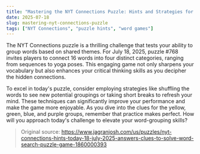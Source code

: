 ```yaml
---
title: "Mastering the NYT Connections Puzzle: Hints and Strategies for July 18, 2025"
date: 2025-07-18
slug: mastering-nyt-connections-puzzle
tags: ["NYT Connections", "puzzle hints", "word games"]
---
```


The NYT Connections puzzle is a thrilling challenge that tests your ability to group words based on shared themes. For July 18, 2025, puzzle #768 invites players to connect 16 words into four distinct categories, ranging from sequences to yoga poses. This engaging game not only sharpens your vocabulary but also enhances your critical thinking skills as you decipher the hidden connections.

To excel in today's puzzle, consider employing strategies like shuffling the words to see new potential groupings or taking short breaks to refresh your mind. These techniques can significantly improve your performance and make the game more enjoyable. As you dive into the clues for the yellow, green, blue, and purple groups, remember that practice makes perfect. How will you approach today's challenge to elevate your word-grouping skills?
> Original source: https://www.jagranjosh.com/us/puzzles/nyt-connections-hints-today-18-july-2025-answers-clues-to-solve-word-search-puzzle-game-1860000393